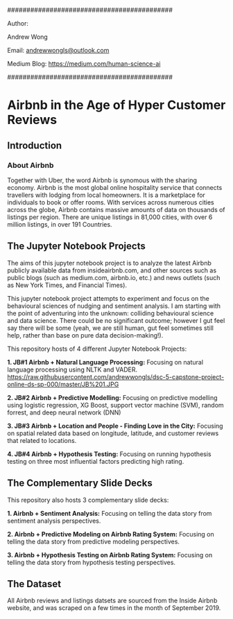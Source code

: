 
###########################################

Author:

Andrew Wong

Email: andrewwongls@outlook.com

Medium Blog: https://medium.com/human-science-ai

###########################################

# Airbnb in the Age of Hyper Customer Reviews

## Introduction

### About Airbnb
Together with Uber, the word Airbnb is synomous with the sharing economy. Airbnb is the most global online hospitality service that connects travellers with lodging from local homeowners. It is a marketplace for individuals to book or offer rooms. With services across numerous cities across the globe, Airbnb contains massive amounts of data on thousands of listings per region. There are unique listings in 81,000 cities, with over 6 million listings, in over 191 Countries.

## The Jupyter Notebook Projects

The aims of this jupyter notebook project is to analyze the latest Airbnb publicly available data from insideairbnb.com, and other sources such as public blogs (such as medium.com, airbnb.io, etc.) and news outlets (such as New York Times, and Financial Times).

This jupyter notebook project attempts to experiment and focus on the behavioural sciences of nudging and sentiment analysis. I am starting with the point of adventuring into the unknown: colliding behavioural science and data science. There could be no significant outcome; however I gut feel say there will be some (yeah, we are still human, gut feel sometimes still help, rather than base on pure data decision-making!).

This repository hosts of 4 different Jupyter Notebook Projects:

**1. JB#1 Airbnb + Natural Language Processing:** Focusing on natural language processing using NLTK and VADER.
https://raw.githubusercontent.com/andrewwongls/dsc-5-capstone-project-online-ds-sp-000/master/JB%201.JPG

**2. JB#2 Airbnb + Predictive Modelling:** Focusing on predictive modelling using logistic regression, XG Boost, support vector machine (SVM), random forrest, and deep neural network (DNN)

**3. JB#3 Airbnb + Location and People - Finding Love in the City:** Focusing on spatial related data based on longitude, latitude, and customer reviews that related to locations.

**4. JB#4 Airbnb + Hypothesis Testing:** Focusing on running hypothesis testing on three most influential factors predicting high rating.

## The Complementary Slide Decks

This repository also hosts 3 complementary slide decks:

**1. Airbnb + Sentiment Analysis:** Focusing on telling the data story from sentiment analysis perspectives.

**2. Airbnb + Predictive Modeling on Airbnb Rating System:** Focusing on telling the data story from predictive modeling perspectives.

**3. Airbnb + Hypothesis Testing on Airbnb Rating System:** Focusing on telling the data story from hypothesis testing perspectives.


## The Dataset

All Airbnb reviews and listings datsets are sourced from the Inside Airbnb website, and was scraped on a few times in the month of September 2019.
